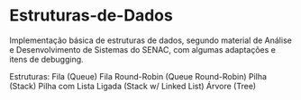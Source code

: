 # Estruturas-de-Dados

Implementação básica de estruturas de dados, segundo material de Análise e Desenvolvimento de Sistemas do SENAC, com algumas adaptações e itens de debugging.

Estruturas:
Fila (Queue)
Fila Round-Robin (Queue Round-Robin)
Pilha (Stack)
Pilha com Lista Ligada (Stack w/ Linked List)
Árvore (Tree)
